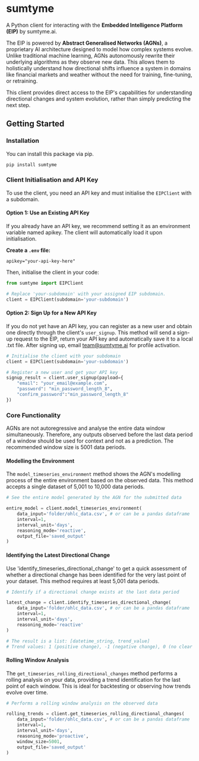 # sumtyme

A Python client for interacting with the **Embedded Intelligence Platform (EIP)** by sumtyme.ai.

The EIP is powered by **Abstract Generalised Networks (AGNs)**, a proprietary AI architecture designed to model how complex systems evolve. Unlike traditional machine learning, AGNs autonomously rewrite their underlying algorithms as they observe new data. This allows them to holistically understand how directional shifts influence a system in domains like financial markets and weather without the need for training, fine-tuning, or retraining.

This client provides direct access to the EIP's capabilities for understanding directional changes and system evolution, rather than simply predicting the next step.

## Getting Started


### Installation

You can install this package via pip.

```bash
pip install sumtyme
```

### Client Initialisation and API Key
To use the client, you need an API key and must initialise the `EIPClient` with a subdomain.


#### Option 1: Use an Existing API Key
If you already have an API key, we recommend setting it as an environment variable named apikey. The client will automatically load it upon initialisation.

**Create a `.env` file:**
```dotenv
apikey="your-api-key-here"
```

Then, initialise the client in your code:


```python
from sumtyme import EIPClient

# Replace 'your-subdomain' with your assigned EIP subdomain.
client = EIPClient(subdomain='your-subdomain')
```


#### Option 2: Sign Up for a New API Key

If you do not yet have an API key, you can register as a new user and obtain one directly through the client's `user_signup`. This method will send a sign-up request to the EIP, return your API key and automatically save it to a local .txt file. After signing up, email team@sumtyme.ai for profile activation.


```python
# Initialise the client with your subdomain
client = EIPClient(subdomain='your-subdomain')

# Register a new user and get your API key
signup_result = client.user_signup(payload={
    "email": "your_email@example.com",
    "password": "min_password_length_8",
    "confirm_password":"min_password_length_8"
})
```

### Core Functionality

AGNs are not autoregressive and analyse the entire data window simultaneously. Therefore, any outputs observed before the last data period of a window should be used for context and not as a prediction. The recommended window size is 5001 data periods.

#### Modelling the Environment

The `model_timeseries_environment` method shows the AGN's modelling process of the entire environment based on the observed data. This method accepts a single dataset of 5,001 to 10,000 data periods.

```python
# See the entire model generated by the AGN for the submitted data

entire_model = client.model_timeseries_environment(
    data_input='folder/ohlc_data.csv', # or can be a pandas dataframe 
    interval=1,
    interval_unit='days',
    reasoning_mode='reactive',
    output_file='saved_output'
)
```

#### Identifying the Latest Directional Change

Use 'identify_timeseries_directional_change' to get a quick assessment of whether a directional change has been identified for the very last point of your dataset. This method requires at least 5,001 data periods.

```python 
# Identify if a directional change exists at the last data period

latest_change = client.identify_timeseries_directional_change(
    data_input='folder/ohlc_data.csv', # or can be a pandas dataframe 
    interval=1,
    interval_unit='days',
    reasoning_mode='reactive'
)

# The result is a list: [datetime_string, trend_value]
# Trend values: 1 (positive change), -1 (negative change), 0 (no clear change)
```

#### Rolling Window Analysis

The `get_timeseries_rolling_directional_changes` method performs a rolling analysis on your data, providing a trend identification for the last point of each window. This is ideal for backtesting or observing how trends evolve over time.

```python
# Performs a rolling window analysis on the observed data

rolling_trends = client.get_timeseries_rolling_directional_changes(
    data_input='folder/ohlc_data.csv', # or can be a pandas dataframe 
    interval=1,
    interval_unit='days',
    reasoning_mode='proactive',
    window_size=5001,
    output_file='saved_output'
)
```
